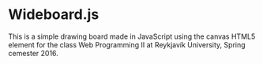 # Wideboard.js

This is a simple drawing board made in JavaScript using the canvas HTML5 element for the class Web Programming II at Reykjavík University, Spring cemester 2016.